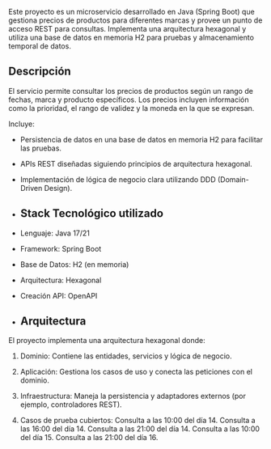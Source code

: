 Este proyecto es un microservicio desarrollado en Java (Spring Boot) que gestiona precios de productos para diferentes marcas y provee un punto de acceso REST para consultas. Implementa una arquitectura hexagonal y utiliza una base de datos en memoria H2 para pruebas y almacenamiento temporal de datos.

## Descripción
El servicio permite consultar los precios de productos según un rango de fechas, marca y producto específicos. Los precios incluyen información como la prioridad, el rango de validez y la moneda en la que se expresan.

Incluye:
- Persistencia de datos en una base de datos en memoria H2 para facilitar las pruebas.
- APIs REST diseñadas siguiendo principios de arquitectura hexagonal.
- Implementación de lógica de negocio clara utilizando DDD (Domain-Driven Design).

- ## Stack Tecnológico utilizado
- Lenguaje: Java 17/21
- Framework: Spring Boot
- Base de Datos: H2 (en memoria)
- Arquitectura: Hexagonal
- Creación API: OpenAPI

- ## Arquitectura
El proyecto implementa una arquitectura hexagonal donde:
1. Dominio: Contiene las entidades, servicios y lógica de negocio.
2. Aplicación: Gestiona los casos de uso y conecta las peticiones con el dominio.
3. Infraestructura: Maneja la persistencia y adaptadores externos (por ejemplo, controladores REST).

4. Casos de prueba cubiertos:
Consulta a las 10:00 del día 14.
Consulta a las 16:00 del día 14.
Consulta a las 21:00 del día 14.
Consulta a las 10:00 del día 15.
Consulta a las 21:00 del día 16.
